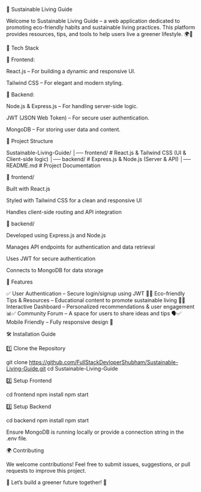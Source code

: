 🌱 Sustainable Living Guide

Welcome to Sustainable Living Guide – a web application dedicated to promoting eco-friendly habits and sustainable living practices. This platform provides resources, tips, and tools to help users live a greener lifestyle. 🌍💚

🚀 Tech Stack

📌 Frontend:

React.js – For building a dynamic and responsive UI.

Tailwind CSS – For elegant and modern styling.

📌 Backend:

Node.js & Express.js – For handling server-side logic.

JWT (JSON Web Token) – For secure user authentication.

MongoDB – For storing user data and content.

📂 Project Structure

Sustainable-Living-Guide/
│── frontend/         # React.js & Tailwind CSS (UI & Client-side logic)
│── backend/          # Express.js & Node.js (Server & API)
│── README.md         # Project Documentation

🔹 frontend/

Built with React.js

Styled with Tailwind CSS for a clean and responsive UI

Handles client-side routing and API integration

🔹 backend/

Developed using Express.js and Node.js

Manages API endpoints for authentication and data retrieval

Uses JWT for secure authentication

Connects to MongoDB for data storage

🔑 Features

✅ User Authentication – Secure login/signup using JWT 🔐✅ Eco-friendly Tips & Resources – Educational content to promote sustainable living 📘✅ Interactive Dashboard – Personalized recommendations & user engagement 📊✅ Community Forum – A space for users to share ideas and tips 🗣️✅ Mobile Friendly – Fully responsive design 📱

🛠️ Installation Guide

1️⃣ Clone the Repository

git clone https://github.com/FullStackDevloperShubham/Sustainable-Living-Guide.git
cd Sustainable-Living-Guide

2️⃣ Setup Frontend

cd frontend
npm install
npm start

3️⃣ Setup Backend

cd backend
npm install
npm start

Ensure MongoDB is running locally or provide a connection string in the .env file.

🌍 Contributing

We welcome contributions! Feel free to submit issues, suggestions, or pull requests to improve this project.


🌿 Let’s build a greener future together! 🌿


